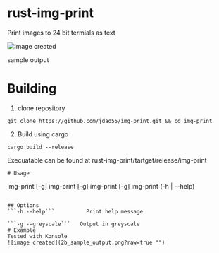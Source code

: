 # rust-img-print
Print images to 24 bit termials as text
 
![image created](sample_ouput.png?raw=true "") 
 
sample output

# Building
1. clone repository 
```
git clone https://github.com/jdao55/img-print.git && cd img-print
```
2. Build using cargo
```
cargo build --release
```
Execuatable can be found at rust-img-print/tartget/release/img-print
```
# Usage 
```
img-print [-g] <filename>
img-print [-g] <filename> <output-width> <output-height>
img-print [-g] <filename> <output-width> <output-height> <output-char>
img-print (-h | --help)
```

## Options
```-h --help```          Print help message 
 
```-g --greyscale```   Output in greyscale
# Example
Tested with Konsole
![image created](2b_sample_output.png?raw=true "") 
 

